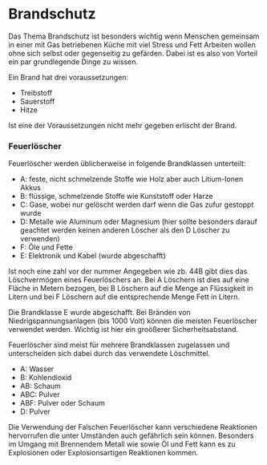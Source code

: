 # Brandschutz

Das Thema Brandschutz ist besonders wichtig wenn Menschen gemeinsam in einer mit Gas betriebenen Küche mit viel Stress und Fett Arbeiten wollen ohne sich selbst oder gegenseitig zu gefärden. Dabei ist es also von Vorteil ein par grundlegende Dinge zu wissen. 

Ein Brand hat drei voraussetzungen:

- Treibstoff
- Sauerstoff
- Hitze

Ist eine der Voraussetzungen nicht mehr gegeben erlischt der Brand.

### Feuerlöscher

Feuerlöscher werden üblicherweise in folgende Brandklassen unterteilt:

- A: feste, nicht schmelzende Stoffe wie Holz aber auch Litium-Ionen Akkus
- B: flüssige, schmelzende Stoffe wie Kunststoff oder Harze
- C: Gase, wobei nur gelöscht werden darf wenn die Gas zufur gestoppt wurde
- D: Metalle wie Aluminum oder Magnesium (hier sollte besonders darauf geachtet werden keinen anderen Löscher als den D Löscher zu verwenden)
- F: Öle und Fette 
- E: Elektronik und Kabel (wurde abgeschafft)

Ist noch eine zahl vor der nummer Angegeben wie zb. 44B gibt dies das Löschvermögen eines Feuerlöschers an. Bei A Löschern ist dies auf eine Fläche in Metern bezogen, bei B Löschern auf die Menge an Flüssigkeit in Litern und bei F Löschern auf die entsprechende Menge Fett in Litern.

Die Brandklasse E wurde abgeschafft. Bei Bränden von Niedrigspannungsanlagen (bis 1000 Volt) können die meisten Feuerlöscher verwendet werden. Wichtig ist hier ein groößerer Sicherheitsabstand. 

Feuerlöscher sind meist für mehrere Brandklassen zugelassen und unterscheiden sich dabei durch das verwendete Löschmittel.

- A: Wasser
- B: Kohlendioxid
- AB: Schaum
- ABC: Pulver
- ABF: Pulver oder Schaum
- D: Pulver

Die Verwendung der Falschen Feuerlöscher kann verschiedene Reaktionen hervorrufen die unter Umständen auch gefährlich sein können. Besonders im Umgang mit Brennendem Metall wie sowie Öl und Fett kann es zu Explosionen oder Explosionsartigen Reaktionen kommen.

